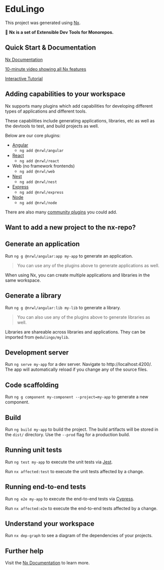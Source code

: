 # **EduLingo**

This project was generated using [Nx](https://nx.dev).

🔎 **Nx is a set of Extensible Dev Tools for Monorepos.**

## **Quick Start & Documentation**

[Nx Documentation](https://nx.dev/angular)

[10-minute video showing all Nx features](https://nx.dev/angular/getting-started/what-is-nx)

[Interactive Tutorial](https://nx.dev/angular/tutorial/01-create-application)

## **Adding capabilities to your workspace**

Nx supports many plugins which add capabilities for developing different types of applications and different tools.

These capabilities include generating applications, libraries, etc as well as the devtools to test, and build projects as well.

Below are our core plugins:

- [Angular](https://angular.io)
  - `ng add @nrwl/angular`
- [React](https://reactjs.org)
  - `ng add @nrwl/react`
- Web (no framework frontends)
  - `ng add @nrwl/web`
- [Nest](https://nestjs.com)
  - `ng add @nrwl/nest`
- [Express](https://expressjs.com)
  - `ng add @nrwl/express`
- [Node](https://nodejs.org)
  - `ng add @nrwl/node`

There are also many [community plugins](https://nx.dev/nx-community) you could add.

## **Want to add a new project to the nx-repo?**

## Generate an application

Run `ng g @nrwl/angular:app my-app` to generate an application.

> You can use any of the plugins above to generate applications as well.

When using Nx, you can create multiple applications and libraries in the same workspace.

## Generate a library

Run `ng g @nrwl/angular:lib my-lib` to generate a library.

> You can also use any of the plugins above to generate libraries as well.

Libraries are shareable across libraries and applications. They can be imported from `@edulingo/mylib`.

## **Development server**

Run `ng serve my-app` for a dev server. Navigate to http://localhost:4200/. The app will automatically reload if you change any of the source files.

## **Code scaffolding**

Run `ng g component my-component --project=my-app` to generate a new component.

## **Build**

Run `ng build my-app` to build the project. The build artifacts will be stored in the `dist/` directory. Use the `--prod` flag for a production build.

## **Running unit tests**

Run `ng test my-app` to execute the unit tests via [Jest](https://jestjs.io).

Run `nx affected:test` to execute the unit tests affected by a change.

## **Running end-to-end tests**

Run `ng e2e my-app` to execute the end-to-end tests via [Cypress](https://www.cypress.io).

Run `nx affected:e2e` to execute the end-to-end tests affected by a change.

## **Understand your workspace**

Run `nx dep-graph` to see a diagram of the dependencies of your projects.

## **Further help**

Visit the [Nx Documentation](https://nx.dev/angular) to learn more.